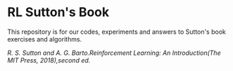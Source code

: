 # RL Sutton's Book

This repository is for our codes, experiments and answers to Sutton's book exercises and algorithms.

*R. S. Sutton and A. G. Barto.Reinforcement Learning: An Introduction(The MIT Press, 2018),second ed.*
